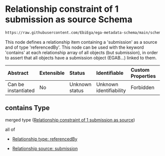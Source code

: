 # Relationship constraint of 1 submission as source Schema

```txt
https://raw.githubusercontent.com/EbiEga/ega-metadata-schema/main/schemas/EGA.sample.json#/properties/sampleRelationships/contains
```

This node defines a relationship item containing a 'submission' as a source and of type 'referencedBy'. This node can be used with the keyword 'contains' at each relationship array of all objects (but submission), in order to assert that all objects have a submission object (EGAB...) linked to them.

| Abstract            | Extensible | Status         | Identifiable            | Custom Properties | Additional Properties | Access Restrictions | Defined In                                                                   |
| :------------------ | :--------- | :------------- | :---------------------- | :---------------- | :-------------------- | :------------------ | :--------------------------------------------------------------------------- |
| Can be instantiated | No         | Unknown status | Unknown identifiability | Forbidden         | Allowed               | none                | [EGA.sample.json\*](../../../schemas/EGA.sample.json "open original schema") |

## contains Type

merged type ([Relationship constraint of 1 submission as source](ega-18-properties-sample-relationships-relationship-constraint-of-1-submission-as-source.md))

all of

*   [Relationship type: referencedBy](ega-12-definitions-relationship-type-referencedby.md "check type definition")

*   [Relationship source: submission](ega-12-definitions-relationship-source-submission.md "check type definition")
